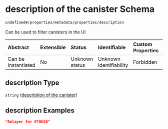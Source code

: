 # description of the canister Schema

```txt
undefined#/properties/metadata/properties/description
```

Can be used to filter canisters in the UI

| Abstract            | Extensible | Status         | Identifiable            | Custom Properties | Additional Properties | Access Restrictions | Defined In                                                                           |
| :------------------ | :--------- | :------------- | :---------------------- | :---------------- | :-------------------- | :------------------ | :----------------------------------------------------------------------------------- |
| Can be instantiated | No         | Unknown status | Unknown identifiability | Forbidden         | Allowed               | none                | [algorithm\_indexer.json\*](../../out/algorithm_indexer.json "open original schema") |

## description Type

`string` ([description of the canister](algorithm_indexer-properties-metadata-properties-description-of-the-canister.md))

## description Examples

```json
"Relayer for ETHUSD"
```
